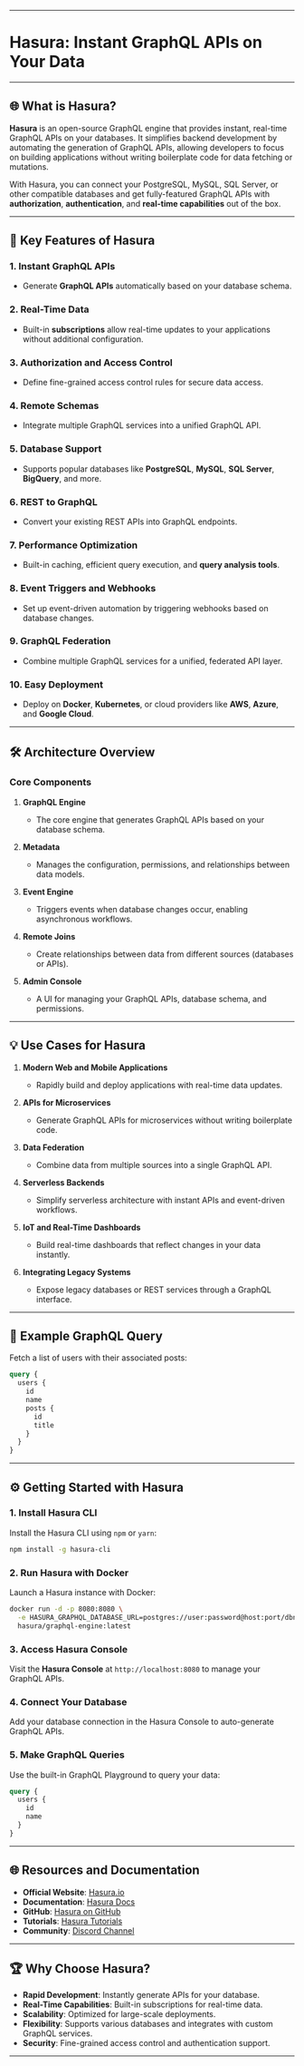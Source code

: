 
---

# **Hasura**: Instant GraphQL APIs on Your Data

---

## 🌐 **What is Hasura?**

**Hasura** is an open-source GraphQL engine that provides instant, real-time GraphQL APIs on your databases. It simplifies backend development by automating the generation of GraphQL APIs, allowing developers to focus on building applications without writing boilerplate code for data fetching or mutations.

With Hasura, you can connect your PostgreSQL, MySQL, SQL Server, or other compatible databases and get fully-featured GraphQL APIs with **authorization**, **authentication**, and **real-time capabilities** out of the box.

---

## 🚀 **Key Features of Hasura**

### 1. **Instant GraphQL APIs**
   - Generate **GraphQL APIs** automatically based on your database schema.

### 2. **Real-Time Data**
   - Built-in **subscriptions** allow real-time updates to your applications without additional configuration.

### 3. **Authorization and Access Control**
   - Define fine-grained access control rules for secure data access.

### 4. **Remote Schemas**
   - Integrate multiple GraphQL services into a unified GraphQL API.

### 5. **Database Support**
   - Supports popular databases like **PostgreSQL**, **MySQL**, **SQL Server**, **BigQuery**, and more.

### 6. **REST to GraphQL**
   - Convert your existing REST APIs into GraphQL endpoints.

### 7. **Performance Optimization**
   - Built-in caching, efficient query execution, and **query analysis tools**.

### 8. **Event Triggers and Webhooks**
   - Set up event-driven automation by triggering webhooks based on database changes.

### 9. **GraphQL Federation**
   - Combine multiple GraphQL services for a unified, federated API layer.

### 10. **Easy Deployment**
   - Deploy on **Docker**, **Kubernetes**, or cloud providers like **AWS**, **Azure**, and **Google Cloud**.

---

## 🛠️ **Architecture Overview**

### **Core Components**

1. **GraphQL Engine**  
   - The core engine that generates GraphQL APIs based on your database schema.

2. **Metadata**  
   - Manages the configuration, permissions, and relationships between data models.

3. **Event Engine**  
   - Triggers events when database changes occur, enabling asynchronous workflows.

4. **Remote Joins**  
   - Create relationships between data from different sources (databases or APIs).

5. **Admin Console**  
   - A UI for managing your GraphQL APIs, database schema, and permissions.

---

## 💡 **Use Cases for Hasura**

1. **Modern Web and Mobile Applications**  
   - Rapidly build and deploy applications with real-time data updates.

2. **APIs for Microservices**  
   - Generate GraphQL APIs for microservices without writing boilerplate code.

3. **Data Federation**  
   - Combine data from multiple sources into a single GraphQL API.

4. **Serverless Backends**  
   - Simplify serverless architecture with instant APIs and event-driven workflows.

5. **IoT and Real-Time Dashboards**  
   - Build real-time dashboards that reflect changes in your data instantly.

6. **Integrating Legacy Systems**  
   - Expose legacy databases or REST services through a GraphQL interface.

---

## 📝 **Example GraphQL Query**

Fetch a list of users with their associated posts:

```graphql
query {
  users {
    id
    name
    posts {
      id
      title
    }
  }
}
```

---

## ⚙️ **Getting Started with Hasura**

### **1. Install Hasura CLI**

Install the Hasura CLI using `npm` or `yarn`:

```bash
npm install -g hasura-cli
```

### **2. Run Hasura with Docker**

Launch a Hasura instance with Docker:

```bash
docker run -d -p 8080:8080 \
  -e HASURA_GRAPHQL_DATABASE_URL=postgres://user:password@host:port/dbname \
  hasura/graphql-engine:latest
```

### **3. Access Hasura Console**

Visit the **Hasura Console** at `http://localhost:8080` to manage your GraphQL APIs.

### **4. Connect Your Database**

Add your database connection in the Hasura Console to auto-generate GraphQL APIs.

### **5. Make GraphQL Queries**

Use the built-in GraphQL Playground to query your data:

```graphql
query {
  users {
    id
    name
  }
}
```

---

## 🌐 **Resources and Documentation**

- **Official Website**: [Hasura.io](https://hasura.io/)
- **Documentation**: [Hasura Docs](https://hasura.io/docs/)
- **GitHub**: [Hasura on GitHub](https://github.com/hasura/graphql-engine)
- **Tutorials**: [Hasura Tutorials](https://hasura.io/learn/)
- **Community**: [Discord Channel](https://discord.gg/hasura)

---

## 🏆 **Why Choose Hasura?**

- **Rapid Development**: Instantly generate APIs for your database.
- **Real-Time Capabilities**: Built-in subscriptions for real-time data.
- **Scalability**: Optimized for large-scale deployments.
- **Flexibility**: Supports various databases and integrates with custom GraphQL services.
- **Security**: Fine-grained access control and authentication support.

---

